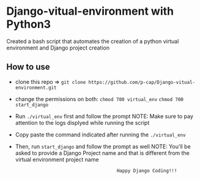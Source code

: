 # Django-vitual-environment with Python3
Created a bash script that automates the creation of a python virtual environment and Django project creation

## How to use
- clone this repo => ```git clone https://github.com/p-cap/Django-vitual-environment.git```
- change the permissions on both:
  ```chmod 700 virtual_env```
  ```chmod 700 start_django```
- Run ```./virtual_env``` first and follow the prompt 
     NOTE: Make sure to pay attention to the logs displyed while running the script
- Copy paste the command indicated after running the ```./virtual_env```
- Then, run ```start_django``` and follow the prompt as well
     NOTE: You'll be asked to provide a Django Project name and that is different from the virtual environment project name
     
                                           Happy Django Coding!!!
